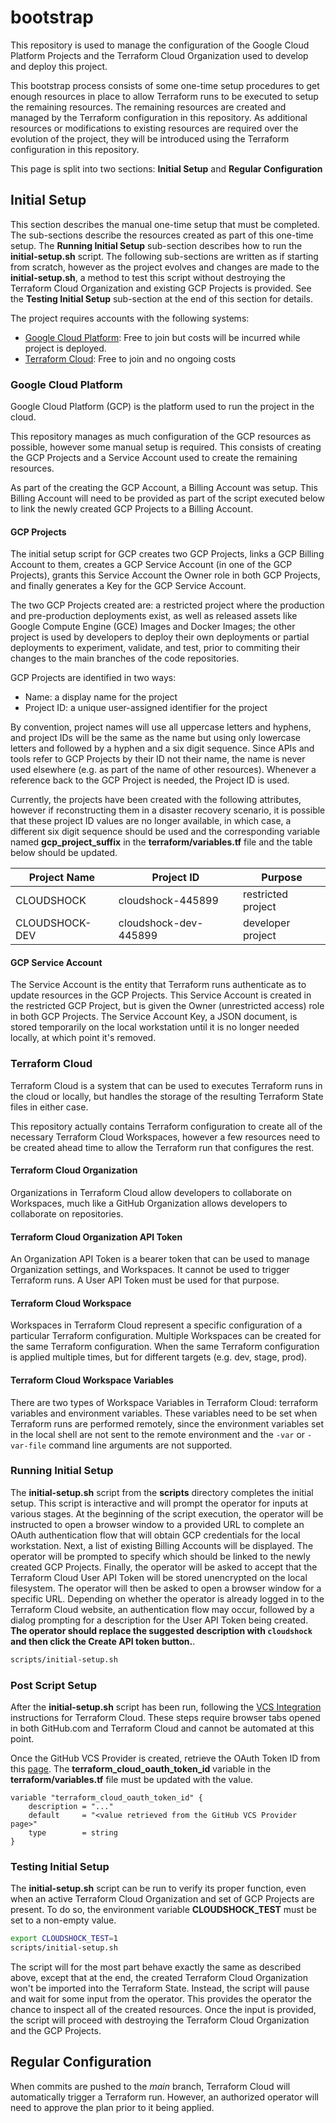 bootstrap
=========

This repository is used to manage the configuration of the Google Cloud Platform Projects and the Terraform Cloud Organization used to develop and deploy this project.

This bootstrap process consists of some one-time setup procedures to get enough resources in place to allow Terraform runs to be executed to setup the remaining resources.  The remaining resources are created and managed by the Terraform configuration in this repository.  As additional resources or modifications to existing resources are required over the evolution of the project, they will be introduced using the Terraform configuration in this repository.

This page is split into two sections: **Initial Setup** and **Regular Configuration**

## Initial Setup

This section describes the manual one-time setup that must be completed.  The sub-sections describe the resources created as part of this one-time setup.  The **Running Initial Setup** sub-section describes how to run the **initial-setup.sh** script.  The following sub-sections are written as if starting from scratch, however as the project evolves and changes are made to the **initial-setup.sh**, a method to test this script without destroying the Terraform Cloud Organization and existing GCP Projects is provided.  See the **Testing Initial Setup** sub-section at the end of this section for details.

The project requires accounts with the following systems:

* [Google Cloud Platform](https://console.cloud.google.com/freetrial): Free to join but costs will be incurred while project is deployed.
* [Terraform Cloud](https://app.terraform.io/signup/account): Free to join and no ongoing costs

### Google Cloud Platform

Google Cloud Platform (GCP) is the platform used to run the project in the cloud.

This repository manages as much configuration of the GCP resources as possible, however some manual setup is required.  This consists of creating the GCP Projects and a Service Account used to create the remaining resources.

As part of the creating the GCP Account, a Billing Account was setup.  This Billing Account will need to be provided as part of the script executed below to link the newly created GCP Projects to a Billing Account.

#### GCP Projects

The initial setup script for GCP creates two GCP Projects, links a GCP Billing Account to them, creates a GCP Service Account (in one of the GCP Projects), grants this Service Account the Owner role in both GCP Projects, and finally generates a Key for the GCP Service Account.

The two GCP Projects created are: a restricted project where the production and pre-production deployments exist, as well as released assets like Google Compute Engine (GCE) Images and Docker Images; the other project is used by developers to deploy their own deployments or partial deployments to experiment, validate, and test, prior to commiting their changes to the main branches of the code repositories.

GCP Projects are identified in two ways:
* Name: a display name for the project
* Project ID: a unique user-assigned identifier for the project

By convention, project names will use all uppercase letters and hyphens, and project IDs will be the same as the name but using only lowercase letters and followed by a hyphen and a six digit sequence.  Since APIs and tools refer to GCP Projects by their ID not their name, the name is never used elsewhere (e.g. as part of the name of other resources).  Whenever a reference back to the GCP Project is needed, the Project ID is used.

Currently, the projects have been created with the following attributes, however if reconstructing them in a disaster recovery scenario, it is possible that these project ID values are no longer available, in which case, a different six digit sequence should be used and the corresponding variable named **gcp_project_suffix** in the **terraform/variables.tf** file and the table below should be updated.

| Project Name   | Project ID            | Purpose            |
| -------------- | --------------------- | ------------------ |
| CLOUDSHOCK     | cloudshock-445899     | restricted project |
| CLOUDSHOCK-DEV | cloudshock-dev-445899 | developer project  |

#### GCP Service Account

The Service Account is the entity that Terraform runs authenticate as to update resources in the GCP Projects.  This Service Account is created in the restricted GCP Project, but is given the Owner (unrestricted access) role in both GCP Projects.  The Service Account Key, a JSON document, is stored temporarily on the local workstation until it is no longer needed locally, at which point it's removed.

### Terraform Cloud

Terraform Cloud is a system that can be used to executes Terraform runs in the cloud or locally, but handles the storage of the resulting Terraform State files in either case.

This repository actually contains Terraform configuration to create all of the necessary Terraform Cloud Workspaces, however a few resources need to be created ahead time to allow the Terraform run that configures the rest.

#### Terraform Cloud Organization

Organizations in Terraform Cloud allow developers to collaborate on Workspaces, much like a GitHub Organization allows developers to collaborate on repositories.

#### Terraform Cloud Organization API Token

An Organization API Token is a bearer token that can be used to manage Organization settings, and Workspaces.  It cannot be used to trigger Terraform runs.  A User API Token must be used for that purpose.

#### Terraform Cloud Workspace

Workspaces in Terraform Cloud represent a specific configuration of a particular Terraform configuration.  Multiple Workspaces can be created for the same Terraform configuration.  When the same Terraform configuration is applied multiple times, but for different targets (e.g. dev, stage, prod).

#### Terraform Cloud Workspace Variables

There are two types of Workspace Variables in Terraform Cloud: terraform variables and environment variables.  These variables need to be set when Terraform runs are performed remotely, since the environment variables set in the local shell are not sent to the remote environment and the `-var` or `-var-file` command line arguments are not supported.

### Running Initial Setup

The **initial-setup.sh** script from the **scripts** directory completes the initial setup.  This script is interactive and will prompt the operator for inputs at various stages.  At the beginning of the script execution, the operator will be instructed to open a browser window to a provided URL to complete an OAuth authentication flow that will obtain GCP credentials for the local workstation.  Next, a list of existing Billing Accounts will be displayed.  The operator will be prompted to specify which should be linked to the newly created GCP Projects.  Finally, the operator will be asked to accept that the Terraform Cloud User API Token will be stored unencrypted on the local filesystem.  The operator will then be asked to open a browser window for a specific URL.  Depending on whether the operator is already logged in to the Terraform Cloud website, an authentication flow may occur, followed by a dialog prompting for a description for the User API Token being created.  **The operator should replace the suggested description with `cloudshock` and then click the Create API token button.**.

```sh
scripts/initial-setup.sh
```

### Post Script Setup

After the **initial-setup.sh** script has been run, following the [VCS Integration](https://www.terraform.io/docs/cloud/vcs/github.html) instructions for Terraform Cloud.  These steps require browser tabs opened in both GitHub.com and Terraform Cloud and cannot be automated at this point.

Once the GitHub VCS Provider is created, retrieve the OAuth Token ID from this [page](https://app.terraform.io/app/cloudshock/settings/version-control).  The **terraform_cloud_oauth_token_id** variable in the **terraform/variables.tf** file must be updated with the value.

```hcl
variable "terraform_cloud_oauth_token_id" {
    description = "..."
    default     = "<value retrieved from the GitHub VCS Provider page>"
    type        = string
}
```

### Testing Initial Setup

The **initial-setup.sh** script can be run to verify its proper function, even when an active Terraform Cloud Organization and set of GCP Projects are present.  To do so, the environment variable **CLOUDSHOCK_TEST** must be set to a non-empty value.

```sh
export CLOUDSHOCK_TEST=1
scripts/initial-setup.sh
```

The script will for the most part behave exactly the same as described above, except that at the end, the created Terraform Cloud Organization won't be imported into the Terraform State.  Instead, the script will pause and wait for some input from the operator.  This provides the operator the chance to inspect all of the created resources.  Once the input is provided, the script will proceed with destroying the Terraform Cloud Organization and the GCP Projects.

## Regular Configuration

When commits are pushed to the *main* branch, Terraform Cloud will automatically trigger a Terraform run.  However, an authorized operator will need to approve the plan prior to it being applied.
